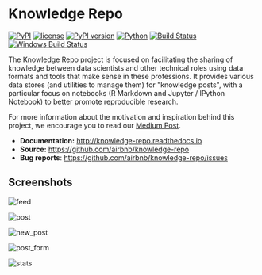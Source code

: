 # Knowledge Repo

[![PyPI](https://img.shields.io/pypi/status/knowledge-repo.svg)]()
[![license](https://img.shields.io/github/license/airbnb/knowledge-repo.svg)]()
[![PyPI version](https://badge.fury.io/py/knowledge-repo.svg)](https://badge.fury.io/py/knowledge-repo)
[![Python](https://img.shields.io/pypi/pyversions/knowledge-repo.svg?maxAge=2592000)](https://pypi.python.org/pypi/knowledge-repo)
[![Build Status](https://travis-ci.org/airbnb/knowledge-repo.svg?branch=master)](https://travis-ci.org/airbnb/knowledge-repo)
[![Windows Build Status](https://ci.appveyor.com/api/projects/status/t88a27n099oqnbsw/branch/master?svg=true&pendingText=Windows%20build%20pending...&passingText=Windows%20build%20passing&failingText=Windows%20build%20failing)](https://ci.appveyor.com/project/matthewwardrop/knowledge-repo)

The Knowledge Repo project is focused on facilitating the sharing of
knowledge between data scientists and other technical roles using data formats
and tools that make sense in these professions. It provides various data stores
(and utilities to manage them) for "knowledge posts", with a particular focus on
notebooks (R Markdown and Jupyter / IPython Notebook) to better promote
reproducible research.

For more information about the motivation and inspiration behind this project, we encourage you to read our [Medium Post](https://medium.com/airbnb-engineering/scaling-knowledge-at-airbnb-875d73eff091).

- **Documentation:** http://knowledge-repo.readthedocs.io
- **Source:** https://github.com/airbnb/knowledge-repo
- **Bug reports**: https://github.com/airbnb/knowledge-repo/issues

## Screenshots

![feed](https://user-images.githubusercontent.com/8813413/82880798-c0604e80-9ef3-11ea-9c6f-2dd061bda7b0.png)

![post](https://user-images.githubusercontent.com/8813413/82880796-c0604e80-9ef3-11ea-9b3a-6d8a416117c1.png)

![new_post](https://user-images.githubusercontent.com/8813413/82880791-bfc7b800-9ef3-11ea-8ecf-286e754719f8.png)

![post_form](https://user-images.githubusercontent.com/8813413/82880787-be968b00-9ef3-11ea-8a62-4345a3b69393.png)

![stats](https://user-images.githubusercontent.com/8813413/82883790-c821f200-9ef7-11ea-9f9c-b1964a62f580.png)
